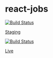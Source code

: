 # react-jobs
[![Build Status](https://travis-ci.org/kekami/react-jobs.svg?branch=development)](https://travis-ci.org/kekami/react-jobs)

[Staging](https://jobbatical-clone-staging.herokuapp.com/)

[![Build Status](https://travis-ci.org/kekami/react-jobs.svg?branch=master)](https://travis-ci.org/kekami/react-jobs)

[Live](https://jobbatical-clone.herokuapp.com/)

